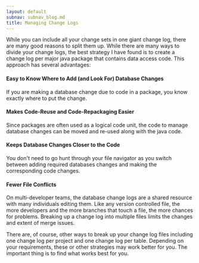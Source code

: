 ```yaml
---
layout: default
subnav: subnav_blog.md
title: Managing Change Logs
---
```


While you can include all your change sets in one giant change log, there are many good reasons to split them up. While there are many ways to divide your change logs, the best strategy I have found is to create a change log per major java package that contains data access code. This approach has several advantages:

#### Easy to Know Where to Add (and Look For) Database Changes</b>

If you are making a database change due to code in a package, you know exactly where to put the change.

#### Makes Code-Reuse and Code-Repackaging Easier

Since packages are often used as a logical code unit, the code to manage database changes can be moved and re-used along with the java code.

#### Keeps Database Changes Closer to the Code

You don't need to go hunt through your file navigator as you switch between adding required databases changes and making the corresponding code changes.

#### Fewer File Conflicts

On multi-developer teams, the database change logs are a shared resource with many individuals editing them. Like any version controlled file, the more developers and the more branches that touch a file, the more chances for problems. Breaking up a change log into multiple files limits the changes and extent of merge issues.

There are, of course, other ways to break up your change log files including one change log per project and one change log per table. Depending on your requirements, these or other strategies may work better for you. The important thing is to find what works best for you.

